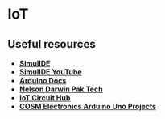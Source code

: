 # IoT

## Useful resources
- **[SimulIDE](https://simulide.com/p/projects/)**
- **[SimulIDE YouTube](https://www.youtube.com/@simulide6736)**
- **[Arduino Docs](https://docs.arduino.cc/)**
- **[Nelson Darwin Pak Tech](https://www.youtube.com/@nelsondarwinpaktech3954)**
- **[IoT Circuit Hub](https://iotcircuithub.com/)**
- **[COSM Electronics Arduino Uno Projects](https://github.com/cosmelectronics/Arduino-Project/tree/main)**
